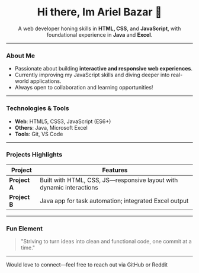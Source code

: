 <!-- Header -->
<h1 align="center">Hi there, Im Ariel Bazar 👋</h1>
<p align="center">
  A web developer honing skills in <strong>HTML, CSS</strong>, and <strong>JavaScript</strong>, with foundational experience in <strong>Java</strong> and <strong>Excel</strong>.
</p>



---

###  About Me

- Passionate about building **interactive and responsive web experiences**.
- Currently improving my JavaScript skills and diving deeper into real-world applications.
- Always open to collaboration and learning opportunities!

---

###  Technologies & Tools

- **Web**: HTML5, CSS3, JavaScript (ES6+)
- **Others**: Java, Microsoft Excel
- **Tools**: Git, VS Code

---

###  Projects Highlights

| Project | Features |
|--------|----------|
| **Project A** | Built with HTML, CSS, JS—responsive layout with dynamic interactions |
| **Project B** | Java app for task automation; integrated Excel output |

---

###  Fun Element

> "Striving to turn ideas into clean and functional code, one commit at a time."

---

Would love to connect—feel free to reach out via GitHub or Reddit 

